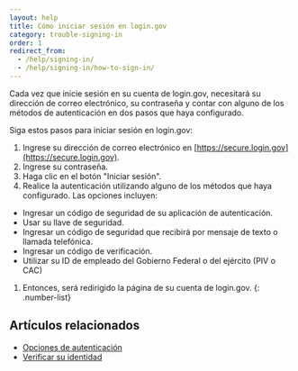 ```yaml
---
layout: help
title: Cómo iniciar sesión en login.gov
category: trouble-signing-in
order: 1
redirect_from:
  - /help/signing-in/
  - /help/signing-in/how-to-sign-in/
---
```


Cada vez que inicie sesión en su cuenta de login.gov, necesitará su dirección de correo electrónico, su contraseña y contar con alguno de los métodos de autenticación en dos pasos que haya configurado.

Siga estos pasos para iniciar sesión en login.gov:

1. Ingrese su dirección de correo electrónico en [https://secure.login.gov](https://secure.login.gov).
1. Ingrese su contraseña.
1. Haga clic en el botón "Iniciar sesión".
1. Realice la autenticación utilizando alguno de los métodos que haya configurado. Las opciones incluyen:
  * Ingresar un código de seguridad de su aplicación de autenticación.
  * Usar su llave de seguridad.
  * Ingresar un código de seguridad que recibirá por mensaje de texto o llamada telefónica.
  * Ingresar un código de verificación.
  * Utilizar su ID de empleado del Gobierno Federal o del ejército (PIV o CAC)
1. Entonces, será redirigido la página de su cuenta de login.gov.
{: .number-list}

## Artículos relacionados
* [Opciones de autenticación](site.baseurl/help/get-started/authentication-options/)
* [Verificar su identidad](site.baseurl/help/verify-your-identity/how-to-verify-your-identity/)
